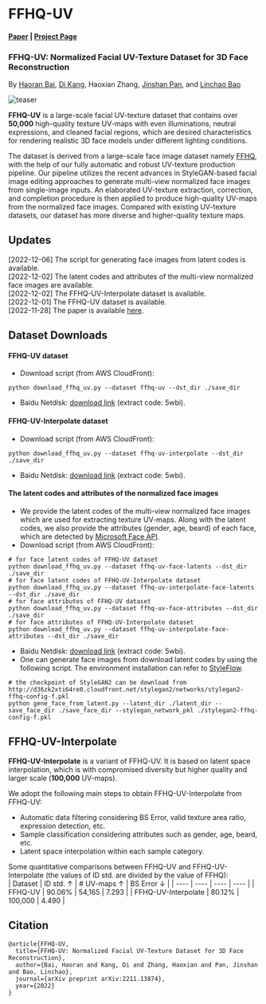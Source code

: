 # FFHQ-UV

#### [Paper](https://arxiv.org/abs/2211.13874) | [Project Page](https://github.com/csbhr/FFHQ-UV)
### FFHQ-UV: Normalized Facial UV-Texture Dataset for 3D Face Reconstruction
By [Haoran Bai](https://csbhr.github.io/), [Di Kang](https://scholar.google.com.hk/citations?user=2ztThPwAAAAJ&hl=zh-CN), Haoxian Zhang, [Jinshan Pan](https://jspan.github.io/), and [Linchao Bao](https://linchaobao.github.io/)



![teaser](./demos/teaser.png)

**FFHQ-UV** is a large-scale facial UV-texture dataset that contains over **50,000** high-quality texture UV-maps with even illuminations, neutral expressions, and cleaned facial regions, which are desired characteristics for rendering realistic 3D face models under different lighting conditions.

The dataset is derived from a large-scale face image dataset namely [FFHQ](https://github.com/NVlabs/ffhq-dataset), with the help of our fully automatic and robust UV-texture production pipeline. Our pipeline utilizes the recent advances in StyleGAN-based facial image editing approaches to generate multi-view normalized face images from single-image inputs. An elaborated UV-texture extraction, correction, and completion procedure is then applied to produce high-quality UV-maps from the normalized face images. Compared with existing UV-texture datasets, our dataset has more diverse and higher-quality texture maps.


## Updates
[2022-12-06] The script for generating face images from latent codes is available.  
[2022-12-02] The latent codes and attributes of the multi-view normalized face images are available.  
[2022-12-02] The FFHQ-UV-Interpolate dataset is available.  
[2022-12-01] The FFHQ-UV dataset is available.  
[2022-11-28] The paper is available [here](https://arxiv.org/abs/2211.13874).   


## Dataset Downloads

#### FFHQ-UV dataset
- Download script (from AWS CloudFront):
```
python download_ffhq_uv.py --dataset ffhq-uv --dst_dir ./save_dir
```
- Baidu Netdisk: [download link](https://pan.baidu.com/s/1BbvlTuhlD_PEtT3QZ_ja2g) (extract code: 5wbi).

#### FFHQ-UV-Interpolate dataset
- Download script (from AWS CloudFront):
```
python download_ffhq_uv.py --dataset ffhq-uv-interpolate --dst_dir ./save_dir
```
- Baidu Netdisk: [download link](https://pan.baidu.com/s/1BbvlTuhlD_PEtT3QZ_ja2g) (extract code: 5wbi).

#### The latent codes and attributes of the normalized face images
- We provide the latent codes of the multi-view normalized face images which are used for extracting texture UV-maps. Along with the latent codes, we also provide the attributes (gender, age, beard) of each face, which are detected by [Microsoft Face API](https://azure.microsoft.com/en-in/products/cognitive-services/face/).
- Download script (from AWS CloudFront):
```
# for face latent codes of FFHQ-UV dataset
python download_ffhq_uv.py --dataset ffhq-uv-face-latents --dst_dir ./save_dir
# for face latent codes of FFHQ-UV-Interpolate dataset
python download_ffhq_uv.py --dataset ffhq-uv-interpolate-face-latents --dst_dir ./save_dir
# for face attributes of FFHQ-UV dataset
python download_ffhq_uv.py --dataset ffhq-uv-face-attributes --dst_dir ./save_dir
# for face attributes of FFHQ-UV-Interpolate dataset
python download_ffhq_uv.py --dataset ffhq-uv-interpolate-face-attributes --dst_dir ./save_dir
```
- Baidu Netdisk: [download link](https://pan.baidu.com/s/1BbvlTuhlD_PEtT3QZ_ja2g) (extract code: 5wbi).
- One can generate face images from download latent codes by using the following script. The environment installation can refer to [StyleFlow](https://github.com/RameenAbdal/StyleFlow).
```
# the checkpoint of StyleGAN2 can be download from http://d36zk2xti64re0.cloudfront.net/stylegan2/networks/stylegan2-ffhq-config-f.pkl
python gene_face_from_latent.py --latent_dir ./latent_dir --save_face_dir ./save_face_dir --stylegan_network_pkl ./stylegan2-ffhq-config-f.pkl
```


## FFHQ-UV-Interpolate

**FFHQ-UV-Interpolate** is a variant of FFHQ-UV. It is based on latent space interpolation, which is with compromised diversity but higher quality and larger scale (**100,000** UV-maps).

We adopt the following main steps to obtain FFHQ-UV-Interpolate from FFHQ-UV:
- Automatic data filtering considering BS Error, valid texture area ratio, expression detection, etc.
- Sample classification considering attributes such as gender, age, beard, etc.
- Latent space interpolation within each sample category.

Some quantitative comparisons between FFHQ-UV and FFHQ-UV-Interpolate (the values of ID std. are divided by the value of FFHQ):  
|  Dataset   | ID std. $\uparrow$ | # UV-maps $\uparrow$ | BS Error $\downarrow$ |
|  ----  | ----  | ----  | ----  |
| FFHQ-UV  | 90.06% | 54,165 | 7.293 |
| FFHQ-UV-Interpolate  | 80.12% | 100,000 | 4.490 |


## Citation
```
@article{FFHQ-UV,
  title={FFHQ-UV: Normalized Facial UV-Texture Dataset for 3D Face Reconstruction},
  author={Bai, Haoran and Kang, Di and Zhang, Haoxian and Pan, Jinshan and Bao, Linchao},
  journal={arXiv preprint arXiv:2211.13874},
  year={2022}
}
```
